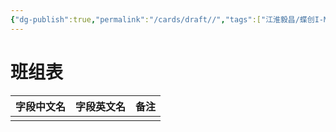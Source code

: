 ```yaml
---
{"dg-publish":true,"permalink":"/cards/draft//","tags":["江淮毅昌/蝶创I-MES/MES"]}
---
```



# 班组表

| **字段中文名** | **字段英文名** | **备注** |
| --------- | --------- | ------ |
|           |           |        |